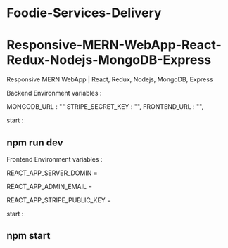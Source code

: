 # Foodie-Services-Delivery
# Responsive-MERN-WebApp-React-Redux-Nodejs-MongoDB-Express
 Responsive MERN WebApp | React, Redux, Nodejs, MongoDB, Express

Backend Environment variables  : 

MONGODB_URL : ""
STRIPE_SECRET_KEY : "",
FRONTEND_URL : "",

start : 

## npm run dev 


Frontend Environment variables  :

REACT_APP_SERVER_DOMIN = <backend url>

REACT_APP_ADMIN_EMAIL = <admin email id >

REACT_APP_STRIPE_PUBLIC_KEY  = <stripe public key>

start : 

## npm start
